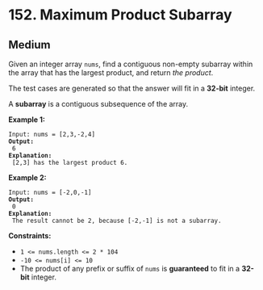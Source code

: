 # 152. Maximum Product Subarray

## Medium



Given an integer array `nums`, find a contiguous non-empty subarray within the array that has the largest product, and return _the product_.

The test cases are generated so that the answer will fit in a **32-bit** integer.

A **subarray** is a contiguous subsequence of the array.

&#x20;

**Example 1:**

<pre><code>Input: nums = [2,3,-2,4]
<strong>Output:
</strong> 6
<strong>Explanation:
</strong> [2,3] has the largest product 6.
</code></pre>

**Example 2:**

<pre><code>Input: nums = [-2,0,-1]
<strong>Output:
</strong> 0
<strong>Explanation:
</strong> The result cannot be 2, because [-2,-1] is not a subarray.
</code></pre>

&#x20;

**Constraints:**

* `1 <= nums.length <= 2 * 104`
* `-10 <= nums[i] <= 10`
* The product of any prefix or suffix of `nums` is **guaranteed** to fit in a **32-bit** integer.
